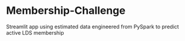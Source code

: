 # Membership-Challenge
Streamlit app using estimated data engineered from PySpark to predict active LDS membership
